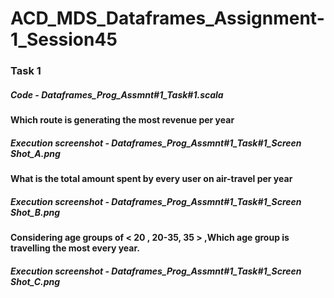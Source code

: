 # ACD_MDS_Dataframes_Assignment-1_Session45

### Task 1

##### Code - Dataframes_Prog_Assmnt#1_Task#1.scala

#### Which route is generating the most revenue per year

##### Execution screenshot - Dataframes_Prog_Assmnt#1_Task#1_Screen Shot_A.png

#### What is the total amount spent by every user on air-travel per year

##### Execution screenshot - Dataframes_Prog_Assmnt#1_Task#1_Screen Shot_B.png

#### Considering age groups of < 20 , 20-35, 35 > ,Which age group is travelling the most every year.

##### Execution screenshot - Dataframes_Prog_Assmnt#1_Task#1_Screen Shot_C.png
